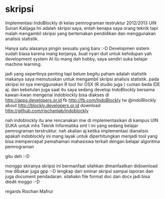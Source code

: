 skripsi
=======

Implementasi IndoBlockly di kelas pemrograman testruktur 2012/2013 UIN Sunan Kalijaga
Ini adalah skripsi saya, entah kenapa saya orang teknik tapi malah mengambil skripsi yang bertemakan pendidikan
dan menggunakan analisis statistik.

Hanya satu alasanya pingin sesuatu yang baru :-D
Developmen sistem sudah biasa karena mang kerjanya, buat nyari duit untuk kehidupan yah development system
AI itu mang dah hobby, saya sendiri suka belajar machine learning.

jadi yang sepertinya penting tapi belum begitu paham adalah statistik makanya saya memutuskan untuk mengambil skripsi
analisis statistik. pada skripsi ini sya menggunakan R tool for OSX (R studio juga ) cuman beda IDE aj.
dan kebetulan juga saat itu saya sedang develop IndoBlockly bersama kawan-kwan 
mengenai indoblockly bisa diakses 
di        http://apps.developers.or.id 
fb        http://fb.com/IndoBlockly
tw        @indoBlockly
about     http://blockly.developers.or.id
download  http://github.com/rischanlab/indoblockly

nah indoblockly itu ane rencanakan mw di implementasikan di kampus UIN SUKA untuk mhs Teknik Informatika smt I ini
yang sedang belajar pemrograman terstruktur. nah skalian aj ketika implementasi dianalisis apakah indoblockly ini mang
layak untuk diperhitungkan menjadi tool yang bisa mempercepat pemahaman mahasiswa terkait dengan belajar algoritma pemrograman

gitu deh :-D

monggo skiranya skripsi ini bermanfaat silahkan dimanfaatkan didownload mw dibakar juga gpp :-D
lengkap dari sminar skripsi sampai laporan dan juga document pendadaran. silahakn file format doc dan docx jadi bisa diedit
moggo :-D


regards
Rischan Mafrur
